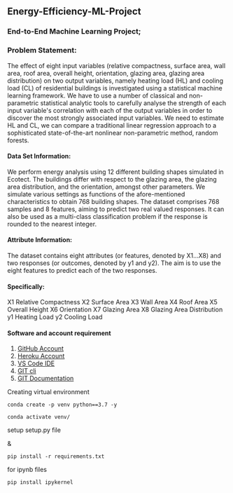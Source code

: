 ## Energy-Efficiency-ML-Project

### End-to-End Machine Learning Project;

### Problem Statement:
The effect of eight input variables (relative compactness, surface area, wall area, roof
area, overall height, orientation, glazing area, glazing area distribution) on two output
variables, namely heating load (HL) and cooling load (CL) of residential buildings is
investigated using a statistical machine learning framework. We have to use a number
of classical and non-parametric statistical analytic tools to carefully analyse the strength
of each input variable's correlation with each of the output variables in order to discover
the most strongly associated input variables. We need to estimate HL and CL, we can
compare a traditional linear regression approach to a sophisticated state-of-the-art
nonlinear non-parametric method, random forests.

#### Data Set Information:

We perform energy analysis using 12 different building shapes simulated in Ecotect. The buildings differ
with respect to the glazing area, the glazing area distribution, and the orientation, amongst other parameters.
We simulate various settings as functions of the afore-mentioned characteristics to obtain 768 building shapes.
The dataset comprises 768 samples and 8 features, aiming to predict two real valued responses. It can also be
used as a multi-class classification problem if the response is rounded to the nearest integer.

#### Attribute Information:

The dataset contains eight attributes (or features, denoted by X1...X8) and
two responses (or outcomes, denoted by y1 and y2). The aim is to use the eight features to predict
each of the two responses.

#### Specifically:
X1 Relative Compactness
X2 Surface Area
X3 Wall Area
X4 Roof Area
X5 Overall Height
X6 Orientation
X7 Glazing Area
X8 Glazing Area Distribution
y1 Heating Load
y2 Cooling Load

#### Software and account requirement

1. [GitHub Account](https://github.com)
2. [Heroku Account](https://dashboard.heroku.com/login)
3. [VS Code IDE](https://code.visualstudio.com/download)
4. [GIT cli](https://git-scm.com/downloads)
5. [GIT Documentation](https://git-scm.com/docs/gittutorial)

Creating virtual environment

```
conda create -p venv python==3.7 -y
```

```
conda activate venv/
```

setup setup.py file

&

```
pip install -r requirements.txt
```

for ipynb files
```
pip install ipykernel
```


